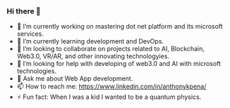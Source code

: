 ### Hi there 👋
- 🔭 I’m currently working on mastering dot net platform and its microsoft services. 
- 🌱 I’m currently learning development and DevOps.
- 👯 I’m looking to collaborate on projects related to AI, Blockchain, Web3.0, VR/AR, and other innovating technologyies.
- 🤔 I’m looking for help with developing of web3.0 and AI with microsoft technologies.
- 💬 Ask me about Web App development.
- 📫 How to reach me: https://www.linkedin.com/in/anthonykpena/
- ⚡ Fun fact: When I was a kid I wanted to be a quantum physics.
